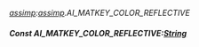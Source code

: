 _[assimp](../../modules/assimp/assimp-module.md):[assimp](../../modules/assimp/assimp-module.md).AI\_MATKEY\_COLOR\_REFLECTIVE_
##### Const AI\_MATKEY\_COLOR\_REFLECTIVE:[String](../../modules/wonkey/wonkey-types-string.md)
